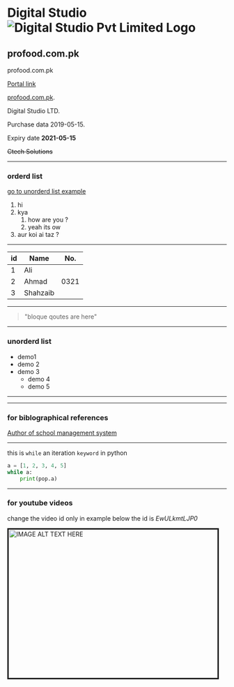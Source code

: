 # Digital Studio ![Digital Studio Pvt Limited Logo](https://lh4.googleusercontent.com/-iTqOrg25K3E/AAAAAAAAAAI/AAAAAAAAAAA/AKmTcTtIdB4/s44-p-k-no-ns-nd/photo.jpg)

## profood.com.pk

profood.com.pk

[Portal link](https://pk6.pknic.net.pk/pk5/login.PK "click me")

[profood.com.pk](profood.com.pk "domain that i own").

Digital Studio LTD.

Purchase data  2019-05-15.

Expiry date **2021-05-15**

~~Ctech Solutions~~

- - -

### orderd list

[go to unorderd list example](#unorderd-list "for on same page navigation")

1. hi
2. kya
    1. how are you ?
    2. yeah its ow
3. aur koi ai taz ?

- - -

id | Name | No. |
---| ---  | --- |
1 | Ali |
2 | Ahmad | 0321 |
3 | Shahzaib |

- - -

> "bloque
> qoutes
> are
> here"

- - -

### unorderd list

- demo1
- demo 2
- demo 3
  - demo 4
  - demo 5

- - -

- - -

### for biblographical references

[Author of school management system][hrshadhin]

[hrshadhin]: https://github.com/hrshadhin/school-management-system

- - -

this is `while` an iteration `keyword` in python

```python
a = [1, 2, 3, 4, 5]
while a:
    print(pop.a)
```

- - -

### for youtube videos

change the video id only in example below the id is *EwULkmtLJP0*

<a href="http://www.youtube.com/watch?feature=player_embedded&v=EwULkmtLJP0"  
target="_blank"><img src="http://img.youtube.com/vi/EwULkmtLJP0/0.jpg"  
alt="IMAGE ALT TEXT HERE" width="480" height="340" border="3" /></a>
